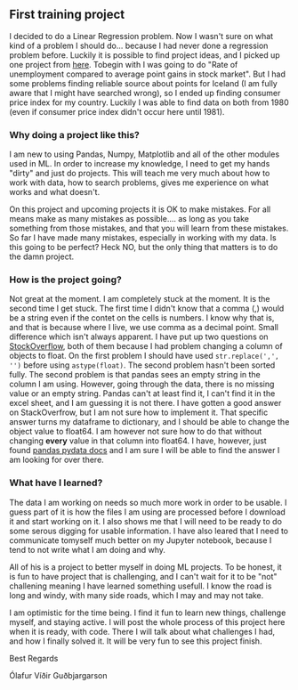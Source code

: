 ## First training project

I decided to do a Linear Regression problem. Now I wasn't sure on what kind of a problem I should do... because I had never done a regression problem before. Luckily
it is possible to find project ideas, and I picked up one project from [here](https://study.com/academy/lesson/linear-regression-project-ideas.html). Tobegin with I 
was going to do "Rate of unemployment compared to average point gains in stock market". But I had some problems finding reliable source about points for Iceland (I am
fully aware that I might have searched wrong), so I ended up finding consumer price index for my country. Luckily I was able to find data on both from 1980 (even if 
consumer price index didn't occur here until 1981).

### Why doing a project like this?
I am new to using Pandas, Numpy, Matplotlib and all of the other modules used in ML. In order to increase my knowledge, I need to get my hands "dirty" and just do projects.
This will teach me very much about how to work with data, how to search problems, gives me experience on what works and what doesn't. 

On this project and upcoming projects it is OK to make mistakes. For all means make as many mistakes as possible.... as long as you take something from those mistakes, 
and that you will learn from these mistakes. So far I have made many mistakes, especially in working with my data. Is this going to be perfect? Heck NO, but the only thing 
that matters is to do the damn project.

### How is the project going?
Not great at the moment. I am completely stuck at the moment. It is the second time I get stuck. The first time I didn't know that a comma (,) would be a string even if 
the contet on the cells is numbers. I know why that is, and that is because where I live, we use comma as a decimal point. Small difference which isn't always apparent.
I have put up two questions on [StockOverflow](https://stackoverflow.com/), both of them because I had problem changing a column of objects to float. On the first problem 
I should have used `str.replace(',', '')` before using `astype(float)`. The second problem hasn't been sorted fully. The second problem is that pandas sees an empty string
in the column I am using. However, going through the data, there is no missing value or an empty string. Pandas can't at least find it, I can't find it in the excel sheet, 
and I am guessing it is not there. I have gotten a good answer on StackOverfrow, but I am not sure how to implement it. That specific answer turns my dataframe to dictionary, 
and I should be able to change the object value to float64. I am however not sure how to do that without changing **every** value in that column into float64. I have, 
however, just found [pandas pydata docs](https://pandas.pydata.org/pandas-docs/version/0.22/categorical.html) and I am sure I will be able to find the answer I am looking 
for over there. 

### What have I learned?
The data I am working on needs so much more work in order to be usable. I guess part of it is how the files I am using are processed before I download it and start working 
on it. I also shows me that I will need to be ready to do some serous digging for usable information. I have also leared that I need to communicate tomyself much better 
on my Jupyter notebook, because I tend to not write what I am doing and why. 

All of his is a project to better myself in doing ML projects. To be honest, it is fun to have project that is challenging, and I can't wait for it to be "not" challening
meaning I have learned something usefull. I know the road is long and windy, with many side roads, which I may and may not take. 

I am optimistic for the time being. I find it fun to learn new things, challenge myself, and staying active. I will post the whole process of this project here when it
is ready, with code. There I will talk about what challenges I had, and how I finally solved it. It will be very fun to see this project finish. 

Best Regards

Ólafur Víðir Guðbjargarson
